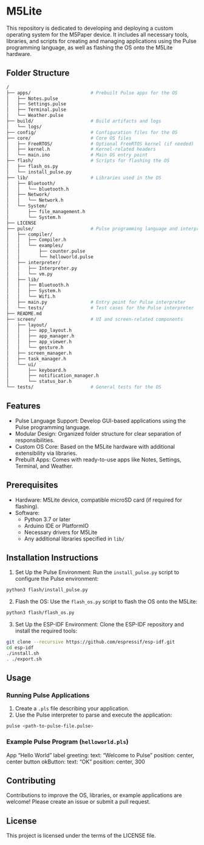# M5Lite

This repository is dedicated to developing and deploying a custom operating system for the M5Paper device. It includes all necessary tools, libraries, and scripts for creating and managing applications using the Pulse programming language, as well as flashing the OS onto the M5Lite hardware.

## Folder Structure

```bash
/
├── apps/                      # Prebuilt Pulse apps for the OS
│   ├── Notes.pulse
│   ├── Settings.pulse
│   ├── Terminal.pulse
│   └── Weather.pulse
├── build/                     # Build artifacts and logs
│   └── logs/
├── config/                    # Configuration files for the OS
├── core/                      # Core OS files
│   ├── FreeRTOS/              # Optional FreeRTOS kernel (if needed)
│   ├── kernel.h               # Kernel-related headers
│   └── main.ino               # Main OS entry point
├── flash/                     # Scripts for flashing the OS
│   ├── flash_os.py
│   └── install_pulse.py
├── lib/                       # Libraries used in the OS
│   ├── Bluetooth/
│   │   └── bluetooth.h
│   ├── Network/
│   │   └── Network.h
│   └── System/
│       ├── file_management.h
│       └── System.h
├── LICENSE
├── pulse/                     # Pulse programming language and interpreter
│   ├── compiler/
│   │   ├── Compiler.h
│   │   └── examples/
│   │       ├── counter.pulse
│   │       └── helloworld.pulse
│   ├── interpreter/
│   │   ├── Interpreter.py
│   │   └── vm.py
│   ├── lib/
│   │   ├── Bluetooth.h
│   │   ├── System.h
│   │   └── Wifi.h
│   ├── main.py                # Entry point for Pulse interpreter
│   └── tests/                 # Test cases for the Pulse interpreter
├── README.md
├── screen/                    # UI and screen-related components
│   ├── layout/
│   │   ├── app_layout.h
│   │   ├── app_manager.h
│   │   ├── app_viewer.h
│   │   └── gesture.h
│   ├── screen_manager.h
│   ├── task_manager.h
│   └── ui/
│       ├── keyboard.h
│       ├── notification_manager.h
│       └── status_bar.h
└── tests/                     # General tests for the OS
```

## Features

- Pulse Language Support: Develop GUI-based applications using the Pulse programming language.
- Modular Design: Organized folder structure for clear separation of responsibilities.
- Custom OS Core: Based on the M5Lite hardware with additional extensibility via libraries.
- Prebuilt Apps: Comes with ready-to-use apps like Notes, Settings, Terminal, and Weather.

## Prerequisites

- Hardware: M5Lite device, compatible microSD card (if required for flashing).
- Software:
    - Python 3.7 or later
    - Arduino IDE or PlatformIO
    - Necessary drivers for M5Lite
    - Any additional libraries specified in `lib/`

## Installation Instructions

1. Set Up the Pulse Environment: Run the `install_pulse.py` script to configure the Pulse environment:

```bash
python3 flash/install_pulse.py
```

2. Flash the OS: Use the `flash_os.py` script to flash the OS onto the M5Lite:

```bash
python3 flash/flash_os.py
```

3. Set Up the ESP-IDF Environment: Clone the ESP-IDF repository and install the required tools:

```bash
git clone --recursive https://github.com/espressif/esp-idf.git
cd esp-idf
./install.sh
. ./export.sh
```

## Usage

### Running Pulse Applications

1. Create a `.pls` file describing your application.
2. Use the Pulse interpreter to parse and execute the application:

```bash
pulse <path-to-pulse-file.pulse>
```

### Example Pulse Program (`helloworld.pls`)

App “Hello World”
label greeting:
text: “Welcome to Pulse”
position: center, center
button okButton:
text: “OK”
position: center, 300

## Contributing

Contributions to improve the OS, libraries, or example applications are welcome! Please create an issue or submit a pull request.

## License

This project is licensed under the terms of the LICENSE file.